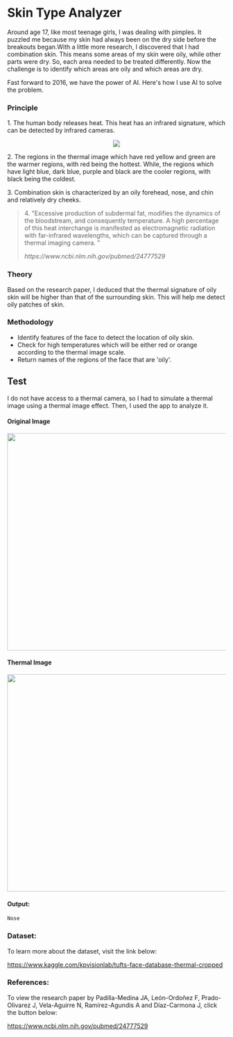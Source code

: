 # Skin Type Analyzer

<!-- wp:paragraph -->
<p>Around age 17, like most teenage girls, I was dealing with pimples. It puzzled me because my skin had always been on the dry side before the breakouts began.With a little more research, I discovered that I had combination skin. This means some areas of my skin were oily, while other parts were dry. So, each area needed to be treated differently. Now the challenge is to identify which areas are oily and which areas are dry. </p>
<!-- /wp:paragraph -->

<!-- wp:paragraph -->
<p>Fast forward to 2016, we have the power of AI. Here's how I use AI to solve the problem.</p>
<!-- /wp:paragraph -->

<!-- wp:heading {"level":3} -->
<h3>Principle</h3>
<!-- /wp:heading -->

<!-- wp:paragraph -->
<p>1. The human body releases heat. This heat has an infrared signature, which can be detected by infrared cameras. </p>
<!-- /wp:paragraph -->

<p align="center">
  <img width="" height="" src="https://i1.wp.com/live.staticflickr.com/65535/48599275822_9a84ea8f4a.jpg?resize=500%2C281&ssl=1">
</p>


<!-- wp:paragraph -->
<p>2.  The regions in the thermal image which have red yellow and green are the warmer regions, with red being the hottest.  While, the regions which have light blue, dark blue, purple and black are the cooler regions, with black being the coldest.</p>
<!-- /wp:paragraph -->

<!-- wp:paragraph -->
<p>3. Combination skin is characterized by an oily forehead, nose, and chin and relatively dry cheeks. </p>
<!-- /wp:paragraph -->

<!-- wp:quote {"className":"is-style-default"} -->
<blockquote class="wp-block-quote is-style-default"><p>4. "Excessive production of subdermal fat, modifies the dynamics of the bloodstream, and consequently temperature. A high percentage of this heat interchange is manifested as electromagnetic radiation with far-infrared wavelengths, which can be captured through a thermal imaging camera. "</p><cite>https://www.ncbi.nlm.nih.gov/pubmed/24777529</cite></blockquote>
<!-- /wp:quote -->

<!-- wp:heading {"level":3} -->
<h3>Theory</h3>
<!-- /wp:heading -->

<!-- wp:paragraph -->
<p>Based on the research paper, I deduced that the thermal signature of oily skin will be higher than that of the surrounding skin. This will help me detect oily patches of skin. </p>
<!-- /wp:paragraph -->

<!-- wp:heading {"level":3} -->
<h3>Methodology</h3>
<!-- /wp:heading -->

<!-- wp:list -->
<ul><li>Identify features of the face to detect the location of  oily skin.</li><li>Check for high temperatures which will be either red or orange according to the thermal image scale. </li><li>Return names of the regions of the face that are 'oily'.</li></ul>
<!-- /wp:list -->

<!-- wp:heading -->
<h2>Test</h2>
<!-- /wp:heading -->

<!-- wp:paragraph -->
<p>I do not have access to a thermal camera, so I had to simulate a thermal image using a thermal image effect. Then, I used the app to analyze it.</p>
<!-- /wp:paragraph -->

<!-- wp:heading {"level":4} -->
<h4>Original Image</h4>
<!-- /wp:heading -->

<p align="center">
  <img width="600" height="500" src="http://vinslookbook.com/wp-content/uploads/2019/09/File_001-1.jpeg">
</p>

<!-- wp:heading {"level":4} -->
<h4>Thermal Image</h4>
<!-- /wp:heading -->

<p align="center">
  <img width="600" height="500" src="http://vinslookbook.com/wp-content/uploads/2019/09/thermal-sample-1.jpg">
</p>

<!-- wp:heading {"level":4} -->
<h4>Output:</h4>
<!-- /wp:heading -->

<!-- wp:code -->
<pre class="wp-block-code"><code>Nose</code></pre>
<!-- /wp:code -->

<!-- wp:heading {"level":3} -->
<h3>Dataset:</h3>
<!-- /wp:heading -->

<!-- wp:paragraph -->
<p>To learn more about the dataset, visit the link below:</p>
<!-- /wp:paragraph -->

https://www.kaggle.com/kpvisionlab/tufts-face-database-thermal-cropped

<!-- wp:heading {"level":3} -->
<h3>References:</h3>
<!-- /wp:heading -->

<!-- wp:paragraph -->
<p>To view the research paper by Padilla-Medina JA, León-Ordoñez F, Prado-Olivarez J, Vela-Aguirre N, Ramírez-Agundis A and Díaz-Carmona J, click the button below:</p>
<!-- /wp:paragraph -->

https://www.ncbi.nlm.nih.gov/pubmed/24777529
